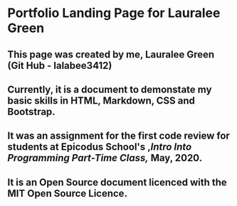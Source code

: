 # Portfolio Landing Page for Lauralee Green

## This page was created by me, Lauralee Green (Git Hub - lalabee3412)
## Currently, it is a document to demonstate my basic skills in HTML, Markdown, CSS and Bootstrap.
## It was an assignment for the first code review for students at Epicodus School's ,_Intro Into Programming Part-Time Class,_ May, 2020.
## It is an Open Source document licenced with the MIT Open Source Licence.

